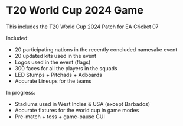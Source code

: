 # T20 World Cup 2024 Game

This includes the T20 World Cup 2024 Patch for EA Cricket 07

Included:
  * 20 participating nations in the recently concluded namesake event
  * 20 updated kits used in the event
  * Logos used in the event (flags)
  * 300 faces for all the players in the squads
  * LED Stumps + Pitchads + Adboards
  * Accurate Lineups for the teams

In progress:
  * Stadiums used in West Indies & USA (except Barbados)
  * Accurate fixtures for the world cup in game modes
  * Pre-match + toss + game-pause GUI
